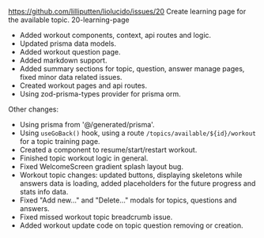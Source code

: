 https://github.com/lilliputten/liolucido/issues/20
Create learning page for the available topic.
20-learning-page

- Added workout components, context, api routes and logic.
- Updated prisma data models.
- Added workout question page.
- Added markdown support.
- Added summary sections for topic, question, answer manage pages, fixed minor data related issues.
- Created workout pages and api routes.
- Using zod-prisma-types provider for prisma orm.

Other changes:

- Using prisma from '@/generated/prisma'.
- Using `useGoBack()` hook, using a route `/topics/available/${id}/workout` for a topic training page.
- Created a component to resume/start/restart workout.
- Finished topic workout logic in general.
- Fixed WelcomeScreen gradient splash layout bug.
- Workout topic changes: updated buttons, displaying skeletons while answers data is loading, added placeholders for the future progress and stats info data.
- Fixed "Add new..." and "Delete..." modals for topics, questions and answers.
- Fixed missed workout topic breadcrumb issue.
- Added workout update code on topic question removing or creation.
